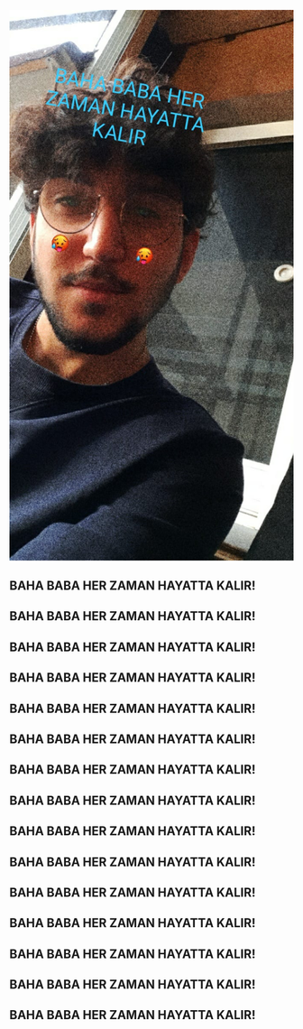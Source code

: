 ![baha](assets/img/baha.jpeg)

## **BAHA BABA HER ZAMAN HAYATTA KALIR!**
## **BAHA BABA HER ZAMAN HAYATTA KALIR!**
## **BAHA BABA HER ZAMAN HAYATTA KALIR!**
## **BAHA BABA HER ZAMAN HAYATTA KALIR!**
## **BAHA BABA HER ZAMAN HAYATTA KALIR!**
## **BAHA BABA HER ZAMAN HAYATTA KALIR!**
## **BAHA BABA HER ZAMAN HAYATTA KALIR!**
## **BAHA BABA HER ZAMAN HAYATTA KALIR!**
## **BAHA BABA HER ZAMAN HAYATTA KALIR!**
## **BAHA BABA HER ZAMAN HAYATTA KALIR!**
## **BAHA BABA HER ZAMAN HAYATTA KALIR!**
## **BAHA BABA HER ZAMAN HAYATTA KALIR!**
## **BAHA BABA HER ZAMAN HAYATTA KALIR!**
## **BAHA BABA HER ZAMAN HAYATTA KALIR!**
## **BAHA BABA HER ZAMAN HAYATTA KALIR!**
